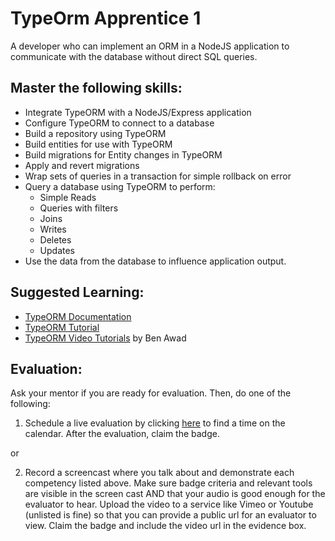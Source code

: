 # TypeOrm Apprentice 1

A developer who can implement an ORM in a NodeJS application to communicate with the database without direct SQL queries.

## Master the following skills:

* Integrate TypeORM with a NodeJS/Express application
* Configure TypeORM to connect to a database
* Build a repository using TypeORM
* Build entities for use with TypeORM
* Build migrations for Entity changes in TypeORM
* Apply and revert migrations
* Wrap sets of queries in a transaction for simple rollback on error
* Query a database using TypeORM to perform:
  * Simple Reads
  * Queries with filters
  * Joins
  * Writes
  * Deletes
  * Updates
* Use the data from the database to influence application output.

## Suggested Learning:

* [TypeORM Documentation](https://typeorm.io/)
* [TypeORM Tutorial](https://www.tutorialspoint.com/typeorm/index.htm)
* [TypeORM Video Tutorials](https://www.youtube.com/watch?v=sGuiC4N76Jw&list=PLN3n1USn4xlmlo0GtSjIeWGXe_Ndo9sYd) by Ben Awad

## Evaluation:

Ask your mentor if you are ready for evaluation. Then, do one of the following:

1. Schedule a live evaluation by clicking [here](http://evals.codex.academy) to find a time on the calendar. After the evaluation, claim the badge.

or

2. Record a screencast where you talk about and demonstrate each competency listed above. Make sure badge criteria and relevant tools are visible in the screen cast AND that your audio is good enough for the evaluator to hear. Upload the video to a service like Vimeo or Youtube (unlisted is fine) so that you can provide a public url for an evaluator to view. Claim the badge and include the video url in the evidence box.
